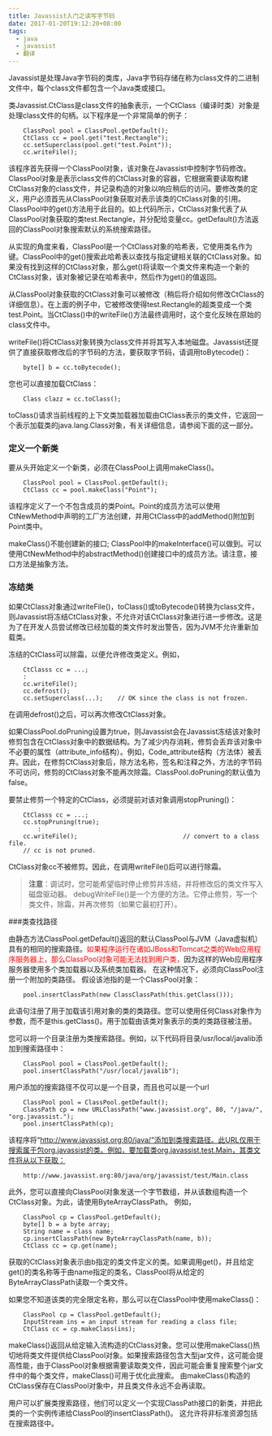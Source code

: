 ```yaml
---
title: Javassist入门之读写字节码
date: 2017-01-20T19:12:20+08:00
tags: 
  - java
  - javassist
  - 翻译	 
---
```

Javassist是处理Java字节码的类库，Java字节码存储在称为class文件的二进制文件中，每个class文件都包含一个Java类或接口。

类Javassist.CtClass是class文件的抽象表示，一个CtClass（编译时类）对象是处理class文件的句柄。以下程序是一个非常简单的例子：

```
	ClassPool pool = ClassPool.getDefault();
	CtClass cc = pool.get("test.Rectangle");
	cc.setSuperclass(pool.get("test.Point"));
	cc.writeFile();
```

该程序首先获得一个ClassPool对象，该对象在Javassist中控制字节码修改。ClassPool对象是表示class文件的CtClass对象的容器，它根据需要读取构建CtClass对象的class文件，并记录构造的对象以响应稍后的访问。要修改类的定义，用户必须首先从ClassPool对象获取对表示该类的CtClass对象的引用。ClassPool中的get()方法用于此目的。如上代码所示，CtClass对象代表了从ClassPool对象获取的类test.Rectangle，并分配给变量cc。getDefault()方法返回的ClassPool对象搜索默认的系统搜索路径。

从实现的角度来看，ClassPool是一个CtClass对象的哈希表，它使用类名作为键。ClassPool中的get()搜索此哈希表以查找与指定键相关联的CtClass对象。如果没有找到这样的CtClass对象，那么get()将读取一个类文件来构造一个新的CtClass对象，该对象被记录在哈希表中，然后作为get()的值返回。

从ClassPool对象获取的CtClass对象可以被修改（稍后将介绍如何修改CtClass的详细信息）。在上面的例子中，它被修改使得test.Rectangle的超类变成一个类test.Point。当CtClass()中的writeFile()方法最终调用时，这个变化反映在原始的class文件中。

writeFile()将CtClass对象转换为class文件并将其写入本地磁盘。Javassist还提供了直接获取修改后的字节码的方法，要获取字节码，请调用toBytecode()：

```
	byte[] b = cc.toBytecode();
```

您也可以直接加载CtClass：

```
	Class clazz = cc.toClass();
```

toClass()请求当前线程的上下文类加载器加载由CtClass表示的类文件，它返回一个表示加载类的java.lang.Class对象，有关详细信息，请参阅下面的这一部分。

### 定义一个新类

要从头开始定义一个新类，必须在ClassPool上调用makeClass()。

```
	ClassPool pool = ClassPool.getDefault();
	CtClass cc = pool.makeClass("Point");
```

该程序定义了一个不包含成员的类Point。Point的成员方法可以使用CtNewMethod中声明的工厂方法创建，并用CtClass中的addMethod()附加到Point类中。

makeClass()不能创建新的接口; ClassPool中的makeInterface()可以做到。可以使用CtNewMethod中的abstractMethod()创建接口中的成员方法。请注意，接口方法是抽象方法。

### 冻结类

如果CtClass对象通过writeFile()，toClass()或toBytecode()转换为class文件，则Javassist将冻结CtClass对象，不允许对该CtClass对象进行进一步修改。这是为了在开发人员尝试修改已经加载的类文件时发出警告，因为JVM不允许重新加载类。

冻结的CtClass可以除霜，以便允许修改类定义。例如，

```
	CtClasss cc = ...;
    :
	cc.writeFile();
	cc.defrost();
	cc.setSuperclass(...);    // OK since the class is not frozen.
```

在调用defrost()之后，可以再次修改CtClass对象。

如果ClassPool.doPruning设置为true，则Javassist会在Javassist冻结该对象时修剪包含在CtClass对象中的数据结构。为了减少内存消耗，修剪会丢弃该对象中不必要的属性（attribute_info结构）。例如，Code_attribute结构（方法体）被丢弃。因此，在修剪CtClass对象后，除方法名称，签名和注释之外，方法的字节码不可访问，修剪的CtClass对象不能再次除霜。ClassPool.doPruning的默认值为false。

要禁止修剪一个特定的CtClass，必须提前对该对象调用stopPruning()：

```
	CtClasss cc = ...;
	cc.stopPruning(true);
	    :
	cc.writeFile();                             // convert to a class file.
	// cc is not pruned.
```

CtClass对象cc不被修剪。因此，在调用writeFile()后可以进行除霜。


>**注意**：调试时，您可能希望临时停止修剪并冻结，并将修改后的类文件写入磁盘驱动器。 debugWriteFile()是一个方便的方法。它停止修剪，写一个类文件，除霜，并再次修剪（如果它最初打开）。

###类查找路径

由静态方法ClassPool.getDefault()返回的默认ClassPool与JVM（Java虚拟机）具有的相同的搜索路径。<font color="red">如果程序运行在诸如JBoss和Tomcat之类的Web应用程序服务器上，那么ClassPool对象可能无法找到用户类，</font>因为这样的Web应用程序服务器使用多个类加载器以及系统类加载器。 在这种情况下，必须向ClassPool注册一个附加的类路径。 假设该池指的是一个ClassPool对象：

```
	pool.insertClassPath(new ClassClassPath(this.getClass()));
```

此语句注册了用于加载该引用对象的类的类路径。您可以使用任何Class对象作为参数，而不是this.getClass()。用于加载由该类对象表示的类的类路径被注册。

您可以将一个目录注册为类搜索路径。例如，以下代码将目录/usr/local/javalib添加到搜索路径中：

```
	ClassPool pool = ClassPool.getDefault();
	pool.insertClassPath("/usr/local/javalib");
```

用户添加的搜索路径不仅可以是一个目录，而且也可以是一个url

```
	ClassPool pool = ClassPool.getDefault();
	ClassPath cp = new URLClassPath("www.javassist.org", 80, "/java/", "org.javassist.");
	pool.insertClassPath(cp);
```

该程序将“http://www.javassist.org:80/java/”添加到类搜索路径。此URL仅用于搜索属于包org.javassist的类。例如，要加载类org.javassist.test.Main，其类文件将从以下获取：

```
	http://www.javassist.org:80/java/org/javassist/test/Main.class
```

此外，您可以直接向ClassPool对象发送一个字节数组，并从该数组构造一个CtClass对象。为此，请使用ByteArrayClassPath。 例如，

```
	ClassPool cp = ClassPool.getDefault();
	byte[] b = a byte array;
	String name = class name;
	cp.insertClassPath(new ByteArrayClassPath(name, b));
	CtClass cc = cp.get(name);
```

获取的CtClass对象表示由b指定的类文件定义的类。如果调用get()，并且给定get()的类名称等于由name指定的类名，ClassPool将从给定的ByteArrayClassPath读取一个类文件。

如果您不知道该类的完全限定名称，那么可以在ClassPool中使用makeClass()：

```
	ClassPool cp = ClassPool.getDefault();
	InputStream ins = an input stream for reading a class file;
	CtClass cc = cp.makeClass(ins);
```

makeClass()返回从给定输入流构造的CtClass对象。您可以使用makeClass()热切地将类文件提供给ClassPool对象。如果搜索路径包含大型jar文件，这可能会提高性能，由于ClassPool对象根据需要读取类文件，因此可能会重复搜索整个jar文件中的每个类文件，makeClass()可用于优化此搜索。 由makeClass()构造的CtClass保存在ClassPool对象中，并且类文件永远不会再读取。

用户可以扩展类搜索路径，他们可以定义一个实现ClassPath接口的新类，并把此类的一个实例传递给ClassPool的insertClassPath()。 这允许将非标准资源包括在搜索路径中。
